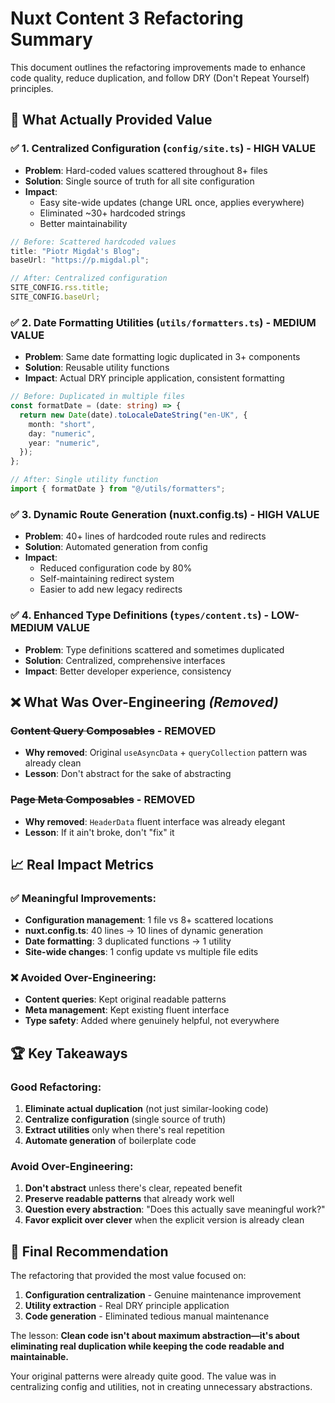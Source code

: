 # Nuxt Content 3 Refactoring Summary

This document outlines the refactoring improvements made to enhance code quality, reduce duplication, and follow DRY (Don't Repeat Yourself) principles.

## 🎯 **What Actually Provided Value**

### ✅ **1. Centralized Configuration** (`config/site.ts`) - **HIGH VALUE**

- **Problem**: Hard-coded values scattered throughout 8+ files
- **Solution**: Single source of truth for all site configuration
- **Impact**:
  - Easy site-wide updates (change URL once, applies everywhere)
  - Eliminated ~30+ hardcoded strings
  - Better maintainability

```typescript
// Before: Scattered hardcoded values
title: "Piotr Migdał's Blog";
baseUrl: "https://p.migdal.pl";

// After: Centralized configuration
SITE_CONFIG.rss.title;
SITE_CONFIG.baseUrl;
```

### ✅ **2. Date Formatting Utilities** (`utils/formatters.ts`) - **MEDIUM VALUE**

- **Problem**: Same date formatting logic duplicated in 3+ components
- **Solution**: Reusable utility functions
- **Impact**: Actual DRY principle application, consistent formatting

```typescript
// Before: Duplicated in multiple files
const formatDate = (date: string) => {
  return new Date(date).toLocaleDateString("en-UK", {
    month: "short",
    day: "numeric",
    year: "numeric",
  });
};

// After: Single utility function
import { formatDate } from "@/utils/formatters";
```

### ✅ **3. Dynamic Route Generation** (nuxt.config.ts) - **HIGH VALUE**

- **Problem**: 40+ lines of hardcoded route rules and redirects
- **Solution**: Automated generation from config
- **Impact**:
  - Reduced configuration code by 80%
  - Self-maintaining redirect system
  - Easier to add new legacy redirects

### ✅ **4. Enhanced Type Definitions** (`types/content.ts`) - **LOW-MEDIUM VALUE**

- **Problem**: Type definitions scattered and sometimes duplicated
- **Solution**: Centralized, comprehensive interfaces
- **Impact**: Better developer experience, consistency

## ❌ **What Was Over-Engineering** _(Removed)_

### ~~Content Query Composables~~ - **REMOVED**

- **Why removed**: Original `useAsyncData` + `queryCollection` pattern was already clean
- **Lesson**: Don't abstract for the sake of abstracting

### ~~Page Meta Composables~~ - **REMOVED**

- **Why removed**: `HeaderData` fluent interface was already elegant
- **Lesson**: If it ain't broke, don't "fix" it

## 📈 **Real Impact Metrics**

### ✅ **Meaningful Improvements:**

- **Configuration management**: 1 file vs 8+ scattered locations
- **nuxt.config.ts**: 40 lines → 10 lines of dynamic generation
- **Date formatting**: 3 duplicated functions → 1 utility
- **Site-wide changes**: 1 config update vs multiple file edits

### ❌ **Avoided Over-Engineering:**

- **Content queries**: Kept original readable patterns
- **Meta management**: Kept existing fluent interface
- **Type safety**: Added where genuinely helpful, not everywhere

## 🏆 **Key Takeaways**

### **Good Refactoring:**

1. **Eliminate actual duplication** (not just similar-looking code)
2. **Centralize configuration** (single source of truth)
3. **Extract utilities** only when there's real repetition
4. **Automate generation** of boilerplate code

### **Avoid Over-Engineering:**

1. **Don't abstract** unless there's clear, repeated benefit
2. **Preserve readable patterns** that already work well
3. **Question every abstraction**: "Does this actually save meaningful work?"
4. **Favor explicit over clever** when the explicit version is already clean

## 🚀 **Final Recommendation**

The refactoring that provided the most value focused on:

1. **Configuration centralization** - Genuine maintenance improvement
2. **Utility extraction** - Real DRY principle application
3. **Code generation** - Eliminated tedious manual maintenance

The lesson: **Clean code isn't about maximum abstraction—it's about eliminating real duplication while keeping the code readable and maintainable.**

Your original patterns were already quite good. The value was in centralizing config and utilities, not in creating unnecessary abstractions.
